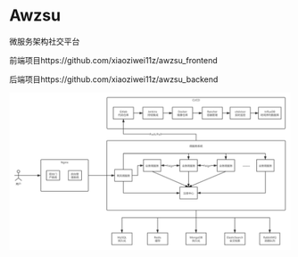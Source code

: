 # Awzsu
微服务架构社交平台

前端项目https://github.com/xiaoziwei11z/awzsu_frontend

后端项目https://github.com/xiaoziwei11z/awzsu_backend

![image](https://github.com/xiaoziwei11z/Awzsu/blob/master/%E6%9E%B6%E6%9E%84.png)
